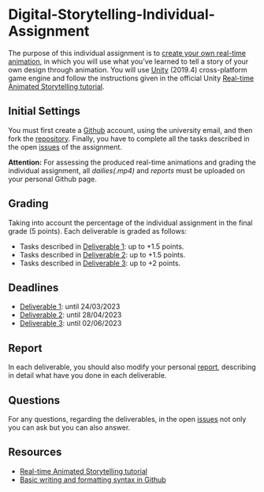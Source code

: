 # Digital-Storytelling-Individual-Assignment

The purpose of this individual assignment is to [create your own real-time animation](https://learn.unity.com/tutorial/final-project?uv=2019.4&courseId=5ee00851edbc2a0022274f75#), in which you will use what you’ve learned to tell a story of your own design through animation. You will use [Unity](https://unity.com/) (2019.4) cross-platform game engine and follow the instructions given in the official Unity [Real-time Animated Storytelling tutorial](https://learn.unity.com/course/real-time-animated-storytelling/?tab=overview&uv=2019.4). 

## Initial Settings
You must first create a [Github](https://github.com/) account, using the university email, and then fork the [repository](https://github.com/merkourisa/Digital-Storytelling-Individual-Assignment). Finally, you have to complete all the tasks described in the open [issues](https://github.com/merkourisa/Digital-Storytelling-Individual-Assignment/issues) of the assignment.

**Attention:** For assessing the produced real-time animations and grading the individual assignment, all _dailies(.mp4)_ and _reports_ must be uploaded on your personal Github page.

## Grading 
Taking into account the percentage of the individual assignment in the final grade (5 points). Each deliverable is graded as follows:
- Tasks described in [Deliverable 1](https://github.com/merkourisa/Digital-Storytelling-Individual-Assignment/issues/1): up to +1.5 points. 
- Tasks described in [Deliverable 2](https://github.com/merkourisa/Digital-Storytelling-Individual-Assignment/issues/2): up to +1.5 points.
- Tasks described in [Deliverable 3](https://github.com/merkourisa/Digital-Storytelling-Individual-Assignment/issues/3): up to +2 points.

## Deadlines
- [Deliverable 1](https://github.com/merkourisa/Digital-Storytelling-Individual-Assignment/issues/1): until 24/03/2023 
- [Deliverable 2](https://github.com/merkourisa/Digital-Storytelling-Individual-Assignment/issues/2): until 28/04/2023
- [Deliverable 3](https://github.com/merkourisa/Digital-Storytelling-Individual-Assignment/issues/3): until 02/06/2023

## Report
In each deliverable, you should also modify your personal [report](my_report/README.md), describing in detail what have you done in each deliverable.

## Questions

For any questions, regarding the deliverables, in the open [issues](https://github.com/merkourisa/Digital-Storytelling-Individual-Assignment/issues) not only you can ask but you can also answer. 

## Resources

- [Real-time Animated Storytelling tutorial](https://learn.unity.com/course/real-time-animated-storytelling/?tab=overview&uv=2019.4)
- [Basic writing and formatting syntax in Github](https://docs.github.com/en/get-started/writing-on-github/getting-started-with-writing-and-formatting-on-github/basic-writing-and-formatting-syntax)
